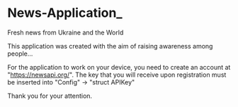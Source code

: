 # News-Application_
Fresh news from Ukraine and the World

This application was created with the aim of raising awareness among people...

For the application to work on your device, you need to create an account at "https://newsapi.org/". 
The key that you will receive upon registration must be inserted into "Config" -> "struct APIKey"

Thank you for your attention.
